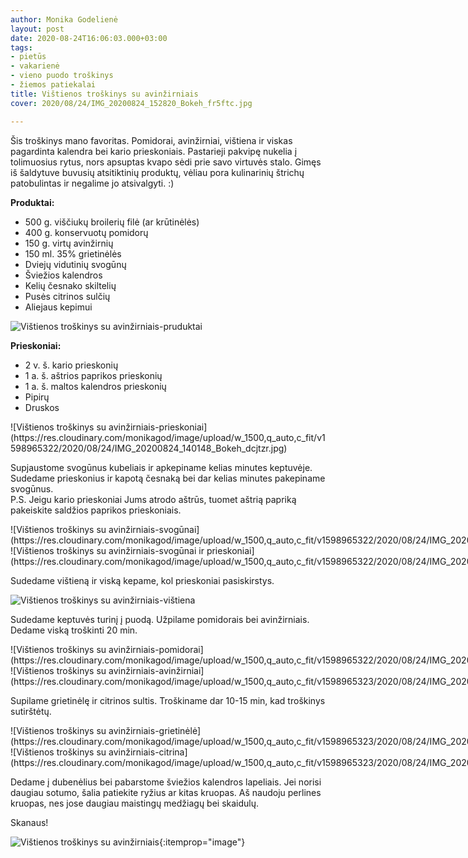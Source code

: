 ```yaml
---
author: Monika Godelienė
layout: post
date: 2020-08-24T16:06:03.000+03:00
tags:
- pietūs
- vakarienė
- vieno puodo troškinys
- žiemos patiekalai
title: Vištienos troškinys su avinžirniais
cover: 2020/08/24/IMG_20200824_152820_Bokeh_fr5ftc.jpg

---
```

Šis troškinys mano favoritas. Pomidorai, avinžirniai, vištiena ir viskas pagardinta kalendra bei kario prieskoniais. Pastarieji pakvipę nukelia į tolimuosius rytus, nors apsuptas kvapo sėdi prie savo virtuvės stalo.  Gimęs iš šaldytuve buvusių atsitiktinių produktų, vėliau pora kulinarinių štrichų patobulintas ir negalime jo atsivalgyti. :)

**Produktai:**

* <span itemprop="recipeIngredient">500 g. viščiukų broilerių filė (ar krūtinėlės)</span>
* <span itemprop="recipeIngredient">400 g. konservuotų pomidorų</span>
* <span itemprop="recipeIngredient">150 g. virtų avinžirnių</span>
* <span itemprop="recipeIngredient">150 ml. 35% grietinėlės</span>
* <span itemprop="recipeIngredient">Dviejų vidutinių svogūnų</span>
* <span itemprop="recipeIngredient">Šviežios kalendros</span>
* <span itemprop="recipeIngredient">Kelių česnako skiltelių</span>
* <span itemprop="recipeIngredient">Pusės citrinos sulčių</span>
* <span itemprop="recipeIngredient">Aliejaus kepimui</span>

![Vištienos troškinys su avinžirniais-pruduktai](https://res.cloudinary.com/monikagod/image/upload/w_1500,q_auto,c_fit/v1598965322/2020/08/24/IMG_20200824_141640_Bokeh_p0oz2u.jpg)

**Prieskoniai:**

* <span itemprop="recipeIngredient">2 v. š. kario prieskonių</span>
* <span itemprop="recipeIngredient">1 a. š. aštrios paprikos prieskonių</span>
* <span itemprop="recipeIngredient">1 a. š. maltos kalendros prieskonių</span>
* <span itemprop="recipeIngredient">Pipirų</span>
* <span itemprop="recipeIngredient">Druskos</span>

<div itemprop="recipeInstructions" markdown="1">
![Vištienos troškinys su avinžirniais-prieskoniai](https://res.cloudinary.com/monikagod/image/upload/w_1500,q_auto,c_fit/v1598965322/2020/08/24/IMG_20200824_140148_Bokeh_dcjtzr.jpg)

Supjaustome svogūnus kubeliais ir apkepiname kelias minutes keptuvėje. Sudedame prieskonius ir kapotą česnaką bei dar kelias minutes pakepiname svogūnus.  
P.S. Jeigu kario prieskoniai Jums atrodo aštrūs, tuomet aštrią papriką pakeiskite saldžios paprikos prieskoniais.

<div class="row">
<div class="six columns" markdown="1">
![Vištienos troškinys su avinžirniais-svogūnai](https://res.cloudinary.com/monikagod/image/upload/w_1500,q_auto,c_fit/v1598965322/2020/08/24/IMG_20200824_142727_Bokeh_ytaxhz.jpg)
</div>
<div class="six columns" markdown="1">
![Vištienos troškinys su avinžirniais-svogūnai ir prieskoniai](https://res.cloudinary.com/monikagod/image/upload/w_1500,q_auto,c_fit/v1598965322/2020/08/24/IMG_20200824_142834_Bokeh_x3iaub.jpg)
</div>
</div>

Sudedame vištieną ir viską kepame, kol prieskoniai pasiskirstys.

![Vištienos troškinys su avinžirniais-vištiena](https://res.cloudinary.com/monikagod/image/upload/w_1500,q_auto,c_fit/v1598965322/2020/08/24/IMG_20200824_143024_Bokeh_hx4yil.jpg)

Sudedame keptuvės turinį į puodą. Užpilame pomidorais bei avinžirniais. Dedame viską troškinti 20 min.

<div class="row">
<div class="six columns" markdown="1">
![Vištienos troškinys su avinžirniais-pomidorai](https://res.cloudinary.com/monikagod/image/upload/w_1500,q_auto,c_fit/v1598965322/2020/08/24/IMG_20200824_143359_Bokeh_xi7af1.jpg)
</div>
<div class="six columns" markdown="1">
![Vištienos troškinys su avinžirniais-avinžirniai](https://res.cloudinary.com/monikagod/image/upload/w_1500,q_auto,c_fit/v1598965323/2020/08/24/IMG_20200824_143509_Bokeh_ml65cy.jpg)
</div>
</div>

Supilame grietinėlę ir citrinos sultis. Troškiname dar 10-15 min, kad troškinys sutirštėtų.

<div class="row">
<div class="six columns" markdown="1">
![Vištienos troškinys su avinžirniais-grietinėlė](https://res.cloudinary.com/monikagod/image/upload/w_1500,q_auto,c_fit/v1598965323/2020/08/24/IMG_20200824_145759_Bokeh_d4xhbl.jpg)
</div>
<div class="six columns" markdown="1">
![Vištienos troškinys su avinžirniais-citrina](https://res.cloudinary.com/monikagod/image/upload/w_1500,q_auto,c_fit/v1598965323/2020/08/24/IMG_20200824_145820_Bokeh_rdnuxz.jpg)
</div>
</div>

Dedame į dubenėlius bei pabarstome šviežios kalendros lapeliais. Jei norisi daugiau sotumo, šalia patiekite ryžius ar kitas kruopas. Aš naudoju perlines kruopas, nes jose daugiau maistingų medžiagų bei skaidulų.
</div>

Skanaus!

![Vištienos troškinys su avinžirniais](https://res.cloudinary.com/monikagod/image/upload/w_1500,q_auto,c_fit/v1598965321/2020/08/24/IMG_20200824_152820_Bokeh_fr5ftc.jpg){:itemprop="image"}